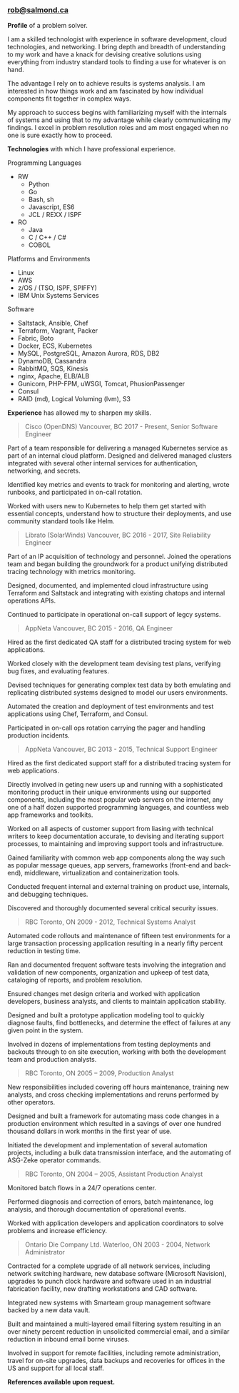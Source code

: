 ### rob@salmond.ca

__Profile__ of a problem solver.

I am a skilled technologist with experience in software development, cloud technologies, and networking. I bring depth and breadth of understanding to my work and have a knack for devising creative solutions using everything from industry standard tools to finding a use for whatever is on hand.

The advantage I rely on to achieve results is systems analysis. I am interested in how things work and am fascinated by how individual components fit together in complex ways.

My approach to success begins with familiarizing myself with the internals of systems and using that to my advantage while clearly communicating my findings. I excel in problem resolution roles and am most engaged when no one is sure exactly how to proceed.

__Technologies__ with which I have professional experience.

Programming Languages

* RW
  * Python
  * Go
  * Bash, sh
  * Javascript, ES6
  * JCL / REXX / ISPF
* RO
  * Java
  * C / C++ / C#
  * COBOL

Platforms and Environments

 * Linux
 * AWS
 * z/OS / (TSO, ISPF, SPIFFY)
 * IBM Unix Systems Services

Software

 * Saltstack, Ansible, Chef
 * Terraform, Vagrant, Packer
 * Fabric, Boto
 * Docker, ECS, Kubernetes
 * MySQL, PostgreSQL, Amazon Aurora, RDS, DB2
 * DynamoDB, Cassandra
 * RabbitMQ, SQS, Kinesis
 * nginx, Apache, ELB/ALB
 * Gunicorn, PHP-FPM, uWSGI, Tomcat, PhusionPassenger
 * Consul
 * RAID (md), Logical Voluming (lvm), S3

__Experience__ has allowed my to sharpen my skills.

> Cisco (OpenDNS) Vancouver, BC 2017 - Present, Senior Software Engineer

Part of a team responsible for delivering a managed Kubernetes service as part of an internal cloud platform. Designed and delivered managed clusters integrated with several other internal services for authentication, networking, and secrets.

Identified key metrics and events to track for monitoring and alerting, wrote runbooks, and participated in on-call rotation.

Worked with users new to Kubernetes to help them get started with essential concepts, understand how to structure their deployments, and use community standard tools like Helm.

> Librato (SolarWinds) Vancouver, BC 2016 - 2017, Site Reliability Engineer

Part of an IP acquisition of technology and personnel. Joined the operations team and began building the groundwork for a product unifying distributed tracing technology with metrics monitoring.

Designed, documented, and implemented cloud infrastructure using Terraform and Saltstack and integrating with existing chatops and internal operations APIs.

Continued to participate in operational on-call support of legcy systems.

> AppNeta Vancouver, BC 2015 - 2016, QA Engineer

Hired as the first dedicated QA staff for a distributed tracing system for web applications.

Worked closely with the development team devising test plans, verifying bug fixes, and evaluating features. 

Devised techniques for generating complex test data by both emulating and replicating distributed systems designed to model our users environments.

Automated the creation and deployment of test environments and test applications using Chef, Terraform, and Consul.

Participated in on-call ops rotation carrying the pager and handling production incidents.

> AppNeta Vancouver, BC 2013 - 2015, Technical Support Engineer

Hired as the first dedicated support staff for a distributed tracing system for web applications.

Directly involved in geting new users up and running with a sophisticated monitoring product in their unique environments using our supported components, including the most popular web servers on the internet, any one of a half dozen supported programming languages, and countless web app frameworks and toolkits.

Worked on all aspects of customer support from liasing with technical writers to keep documentation accurate, to devising and iterating support processes, to maintaining and improving support tools and infrastructure.

Gained familiarity with common web app components along the way such as popular message queues, app servers, frameworks (front-end and back-end), middleware, virtualization and containerization tools.

Conducted frequent internal and external training on product use, internals, and debugging techniques.

Discovered and thoroughly documented several critical security issues.

> RBC Toronto, ON 2009 - 2012, Technical Systems Analyst

Automated code rollouts and maintenance of fifteen test environments for a large transaction processing application resulting in a nearly fifty percent reduction in testing time.

Ran and documented frequent software tests involving the integration and validation of new components, organization and upkeep of test data, cataloging of reports, and problem resolution.

Ensured changes met design criteria and worked with application developers, business analysts, and clients to maintain application stability.

Designed and built a prototype application modeling tool to quickly diagnose faults, find bottlenecks, and determine the effect of failures at any given point in the system.

Involved in dozens of implementations from testing deployments and backouts through to on site execution, working with both the development team and production analysts.

> RBC Toronto, ON 2005 – 2009, Production Analyst

New responsibilities included covering off hours maintenance, training new analysts, and cross checking implementations and reruns performed by other operators.

Designed and built a framework for automating mass code changes in a production environment which resulted in a savings of over one hundred thousand dollars in work months in the first year of use.

Initiated the development and implementation of several automation projects, including a bulk data transmission interface, and the automating of ASG-Zeke operator commands.

> RBC Toronto, ON 2004 – 2005, Assistant Production Analyst

Monitored batch flows in a 24/7 operations center.

Performed diagnosis and correction of errors, batch maintenance, log analysis, and thorough documentation of operational events.

Worked with application developers and application coordinators to solve problems and increase efficiency.

> Ontario Die Company Ltd. Waterloo, ON 2003 - 2004, Network Administrator

Contracted for a complete upgrade of all network services, including network switching hardware, new database software (Microsoft Navision), upgrades to punch clock hardware and software used in an industrial fabrication facility, new drafting workstations and CAD software.

Integrated new systems with Smarteam group management software backed by a new data vault.

Built and maintained a multi-layered email filtering system resulting in an over ninety percent reduction in unsolicited commercial email, and a similar reduction in inbound email borne viruses.

Involved in support for remote facilities, including remote administration, travel for on-site upgrades, data backups and recoveries for offices in the US and support for all local staff.

__References available upon request.__

